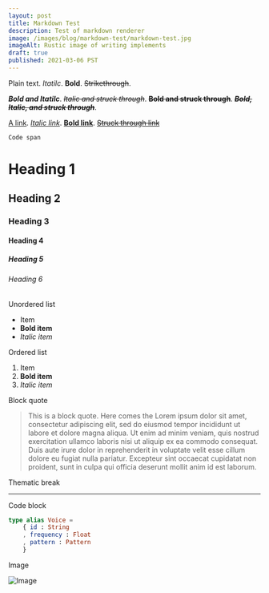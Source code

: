 ```yaml
---
layout: post
title: Markdown Test
description: Test of markdown renderer
image: /images/blog/markdown-test/markdown-test.jpg
imageAlt: Rustic image of writing implements
draft: true
published: 2021-03-06 PST
---
```


Plain text. _Itatilc_. **Bold**. ~~Strikethrough~~.

**_Bold and Itatilc_**. _~~Italic and struck through~~_. **~~Bold and struck through~~**. _**~~Bold, Italic, and struck through~~**_.

[A link](https://example.com). [_Italic link_](https://exmaple.com).
[**Bold link**](https://example.com). [~~Struck through link~~](https://example.com)

`Code span`

# Heading 1

## Heading 2

### Heading 3

#### Heading 4

##### Heading 5

###### Heading 6

Unordered list

- Item
- **Bold item**
- _Italic item_

Ordered list

1. Item
2. **Bold item**
3. _Italic item_

Block quote

> This is a block quote. Here comes the Lorem ipsum dolor sit amet,
> consectetur adipiscing elit, sed do eiusmod tempor incididunt ut
> labore et dolore magna aliqua. Ut enim ad minim veniam, quis nostrud
> exercitation ullamco laboris nisi ut aliquip ex ea commodo consequat.
> Duis aute irure dolor in reprehenderit in voluptate velit esse cillum
> dolore eu fugiat nulla pariatur. Excepteur sint occaecat cupidatat non
> proident, sunt in culpa qui officia deserunt mollit anim id est laborum.

Thematic break

---

Code block

```elm
type alias Voice =
    { id : String
    , frequency : Float
    , pattern : Pattern
    }
```

Image

![Image](/images/blog/markdown-test/markdown-test.jpg)
